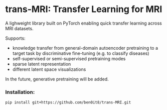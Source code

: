# trans-MRI: Transfer Learning for MRI
A lighweight library built on PyTorch enabling quick transfer learning across MRI datasets.

Supports: 
* knowledge transfer from general-domain autoencoder pretraining to a target task by discriminative fine-tuning (e.g. to classify diseases)
* self-supervised or semi-supervised pretraining modes
* sparse latent representation
* different latent space visualizations

In the future, generative pretraining will be added.


### Installation:

```
pip install git+https://github.com/ben0it8/trans-MRI.git
```
